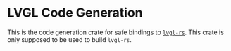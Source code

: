 # LVGL Code Generation
This is the code generation crate for safe bindings to [`lvgl-rs`](https://github.com/rafaelcaricio/lvgl-rs). This crate is only supposed to be used to build `lvgl-rs`.
